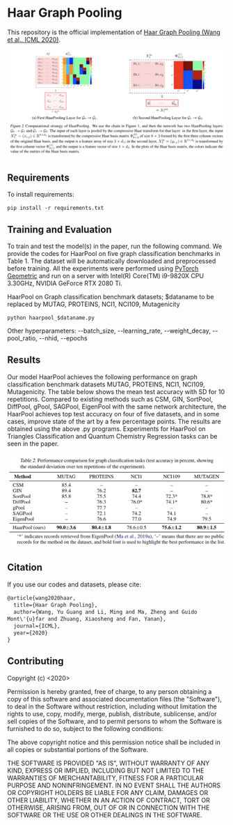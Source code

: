 # Haar Graph Pooling
This repository is the official implementation of [Haar Graph Pooling (Wang et al., ICML 2020)](https://arxiv.org/abs/1909.11580). 

![HaarPooling idea](HaarPool_idea.png)


## Requirements

To install requirements:

```setup
pip install -r requirements.txt
```

## Training and Evaluation

To train and test the model(s) in the paper, run the following command. We provide the codes for HaarPool on five graph classification benchmarks in Table 1. The dataset will be automatically downloaded and preprocessed before training. All the experiments were performed using [PyTorch Geometric](https://github.com/rusty1s/pytorch_geometric) and run on a server with Intel(R) Core(TM) i9-9820X CPU 3.30GHz, NVIDIA GeForce RTX 2080 Ti.

HaarPool on Graph classification benchmark datasets; $dataname to be replaced by MUTAG, PROTEINS, NCI1, NCI109, Mutagenicity
```
python haarpool_$dataname.py
```
Other hyperparameters: --batch_size, --learning_rate, --weight_decay, --pool_ratio, --nhid, --epochs

## Results

Our model HaarPool achieves the following performance on graph classification benchmark datasets MUTAG, PROTEINS, NCI1, NCI109, Mutagenicity. The table below shows the mean test accuracy with SD for 10 repetitions. Compared to existing methods such as CSM, GIN, SortPool, DiffPool, gPool, SAGPool, EigenPool with the same network architecture, the HaarPool achieves top test accuracy on four of five datasets, and in some cases, improve state of the art by a few percentage points. The results are obtained using the above .py programs. Experiments for HaarPool on Triangles Classification and Quantum Chemistry Regression tasks can be seen in the paper.

![PAN results](Tab2.png)

## Citation 
If you use our codes and datasets, please cite:
```
@article{wang2020haar,
  title={Haar Graph Pooling},
  author={Wang, Yu Guang and Li, Ming and Ma, Zheng and Guido Mont\'{u}far and Zhuang, Xiaosheng and Fan, Yanan},
  journal={ICML},
  year={2020}
}
```

## Contributing
Copyright (c) <2020> <NeurIPS>

Permission is hereby granted, free of charge, to any person obtaining a copy
of this software and associated documentation files (the "Software"), to deal
in the Software without restriction, including without limitation the rights
to use, copy, modify, merge, publish, distribute, sublicense, and/or sell
copies of the Software, and to permit persons to whom the Software is
furnished to do so, subject to the following conditions:

The above copyright notice and this permission notice shall be included in all
copies or substantial portions of the Software.

THE SOFTWARE IS PROVIDED "AS IS", WITHOUT WARRANTY OF ANY KIND, EXPRESS OR
IMPLIED, INCLUDING BUT NOT LIMITED TO THE WARRANTIES OF MERCHANTABILITY,
FITNESS FOR A PARTICULAR PURPOSE AND NONINFRINGEMENT. IN NO EVENT SHALL THE
AUTHORS OR COPYRIGHT HOLDERS BE LIABLE FOR ANY CLAIM, DAMAGES OR OTHER
LIABILITY, WHETHER IN AN ACTION OF CONTRACT, TORT OR OTHERWISE, ARISING FROM,
OUT OF OR IN CONNECTION WITH THE SOFTWARE OR THE USE OR OTHER DEALINGS IN THE
SOFTWARE.
